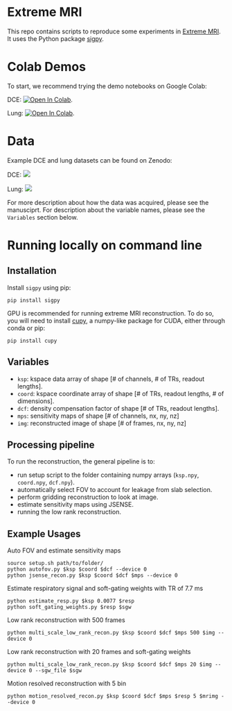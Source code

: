 # Extreme MRI

This repo contains scripts to reproduce some experiments in [Extreme MRI](https://arxiv.org/abs/1909.13482). It uses the Python package [sigpy](https://github.com/mikgroup/sigpy).

# Colab Demos

To start, we recommend trying the demo notebooks on Google Colab:

DCE: [![Open In Colab](https://colab.research.google.com/assets/colab-badge.svg)](https://colab.research.google.com/github/mikgroup/extreme_mri/blob/master/colab-dce-demo.ipynb).

Lung: [![Open In Colab](https://colab.research.google.com/assets/colab-badge.svg)](https://colab.research.google.com/github/mikgroup/extreme_mri/blob/master/colab-lung-demo.ipynb).

# Data

Example DCE and lung datasets can be found on Zenodo:

DCE: [![](https://zenodo.org/badge/DOI/10.5281/zenodo.3647820.svg)](https://zenodo.org/record/3647820)

Lung: [![](https://zenodo.org/badge/DOI/10.5281/zenodo.3672170.svg)](https://zenodo.org/record/3672170)


For more description about how the data was acquired, please see the manusciprt.
For description about the variable names, please see the `Variables` section below.

# Running locally on command line

## Installation

Install `sigpy` using pip:

	pip install sigpy
	
GPU is recommended for running extreme MRI reconstruction. To do so, you will need to install [cupy](https://cupy.chainer.org), a numpy-like package for CUDA, either through conda or pip:

	pip install cupy
	

## Variables

- `ksp`: kspace data array of shape [# of channels, # of TRs, readout lengths].
- `coord`: kspace coordinate array of shape [# of TRs, readout lengths, # of dimensions].
- `dcf`: density compensation factor of shape [# of TRs, readout lengths].
- `mps`: sensitivity maps of shape [# of channels, nx, ny, nz]
- `img`: reconstructed image of shape [# of frames, nx, ny, nz]


## Processing pipeline

To run the reconstruction, the general pipeline is to:

- run setup script to the folder containing numpy arrays (`ksp.npy`, `coord.npy`, `dcf.npy`).
- automatically select FOV to account for leakage from slab selection.
- perform gridding reconstruction to look at image.
- estimate sensitivity maps using JSENSE.
- running the low rank reconstruction.


## Example Usages

Auto FOV and estimate sensitivity maps

	source setup.sh path/to/folder/
	python autofov.py $ksp $coord $dcf --device 0
	python jsense_recon.py $ksp $coord $dcf $mps --device 0
	
Estimate respiratory signal and soft-gating weights with TR of 7.7 ms

	python estimate_resp.py $ksp 0.0077 $resp
	python soft_gating_weights.py $resp $sgw
	
Low rank reconstruction with 500 frames

	python multi_scale_low_rank_recon.py $ksp $coord $dcf $mps 500 $img --device 0
	
Low rank reconstruction with 20 frames and soft-gating weights

	python multi_scale_low_rank_recon.py $ksp $coord $dcf $mps 20 $img --device 0 --sgw_file $sgw

Motion resolved reconstruction with 5 bin

	python motion_resolved_recon.py $ksp $coord $dcf $mps $resp 5 $mrimg --device 0
